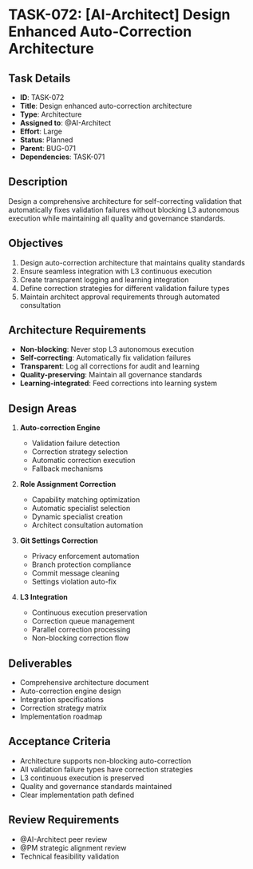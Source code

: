 # TASK-072: [AI-Architect] Design Enhanced Auto-Correction Architecture

## Task Details
- **ID**: TASK-072
- **Title**: Design enhanced auto-correction architecture
- **Type**: Architecture
- **Assigned to**: @AI-Architect
- **Effort**: Large
- **Status**: Planned
- **Parent**: BUG-071
- **Dependencies**: TASK-071

## Description
Design a comprehensive architecture for self-correcting validation that automatically fixes validation failures without blocking L3 autonomous execution while maintaining all quality and governance standards.

## Objectives
1. Design auto-correction architecture that maintains quality standards
2. Ensure seamless integration with L3 continuous execution
3. Create transparent logging and learning integration
4. Define correction strategies for different validation failure types
5. Maintain architect approval requirements through automated consultation

## Architecture Requirements
- **Non-blocking**: Never stop L3 autonomous execution
- **Self-correcting**: Automatically fix validation failures
- **Transparent**: Log all corrections for audit and learning
- **Quality-preserving**: Maintain all governance standards
- **Learning-integrated**: Feed corrections into learning system

## Design Areas
1. **Auto-correction Engine**
   - Validation failure detection
   - Correction strategy selection
   - Automatic correction execution
   - Fallback mechanisms

2. **Role Assignment Correction**
   - Capability matching optimization
   - Automatic specialist selection
   - Dynamic specialist creation
   - Architect consultation automation

3. **Git Settings Correction**
   - Privacy enforcement automation
   - Branch protection compliance
   - Commit message cleaning
   - Settings violation auto-fix

4. **L3 Integration**
   - Continuous execution preservation
   - Correction queue management
   - Parallel correction processing
   - Non-blocking correction flow

## Deliverables
- Comprehensive architecture document
- Auto-correction engine design
- Integration specifications
- Correction strategy matrix
- Implementation roadmap

## Acceptance Criteria
- Architecture supports non-blocking auto-correction
- All validation failure types have correction strategies
- L3 continuous execution is preserved
- Quality and governance standards maintained
- Clear implementation path defined

## Review Requirements
- @AI-Architect peer review
- @PM strategic alignment review
- Technical feasibility validation